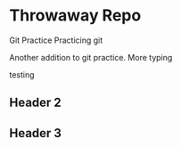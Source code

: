 # Throwaway Repo

Git Practice
Practicing git

Another addition to git practice.
More typing

testing

## Header 2

## Header 3
